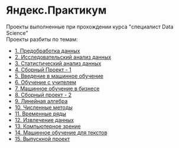 # Яндекс.Практикум
Проекты выполненные при прохождении курса "специалист Data Science" <br>
Проекты разбиты по темам:
- <a href="https://github.com/KabirovIrik/YaPraktikum/tree/master/1_data_preprocessing">1. Предобработка данных</a>
- <a href="https://github.com/KabirovIrik/YaPraktikum/tree/master/2_exploratory_data_analysis">2. Исследовательский анализ данных</a>
- <a href="https://github.com/KabirovIrik/YaPraktikum/tree/master/3_statistical_data_analysis">3. Статистический анализ данных</a>
- <a href="https://github.com/KabirovIrik/YaPraktikum/tree/master/4_collecting_project_1">4. Сборный Проект - 1</a>
- <a href="https://github.com/KabirovIrik/YaPraktikum/tree/master/5_machine_learning">5. Введение в машинное обучение</a>
- <a href="https://github.com/KabirovIrik/YaPraktikum/tree/master/6_supervised_machine_learning">6. Обучение с учителем</a>
- <a href="https://github.com/KabirovIrik/YaPraktikum/tree/master/7_machine_learning_in_business">7. Машинное обучение в бизнесе</a>
- <a href="https://github.com/KabirovIrik/YaPraktikum/tree/master/8_collecting_project_2">8. Сборный проект - 2</a>
- <a href="https://github.com/KabirovIrik/YaPraktikum/tree/master/9_linear_algebra">9. Линейная алгебра</a>
- <a href="https://github.com/KabirovIrik/YaPraktikum/tree/master/10_numerical_methods">10. Численные методы</a>
- <a href="https://github.com/KabirovIrik/YaPraktikum/tree/master/11_time_series">11. Временные ряды</a>
- <a href="https://github.com/KabirovIrik/YaPraktikum/tree/master/12_data_extraction">12. Извлечение данных</a>
- <a href="https://github.com/KabirovIrik/YaPraktikum/tree/master/13_computer_vision">13. Компьютерное зрение</a>
- <a href="https://github.com/KabirovIrik/YaPraktikum/tree/master/14_machine_learning_text">14. Машинное обучение для текстов</a>
- <a href="https://github.com/KabirovIrik/YaPraktikum/tree/master/15_final">15. Выпускной проект</a>






